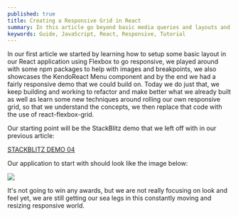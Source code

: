 ```yaml
---
published: true
title: Creating a Responsive Grid in React
summary: In this article go beyond basic media queries and layouts and leverage Flexbox to do responsive grid layouts first by hand and then using a popular React package called react-flexbox-grid!
keywords: Guide, JavaScript, React, Responsive, Tutorial 
---
```


In our first article we started by learning how to setup some basic layout in our React application using Flexbox to go responsive, we played around with some npm packages to help with images and breakpoints, we also showcases the KendoReact Menu component and by the end we had a fairly responsive demo that we could build on. Today we do just that, we keep building and working to refactor and make better what we already built as well as learn some new techniques around rolling our own responsive grid, so that we understand the concepts, we then replace that code with the use of react-flexbox-grid.

Our starting point will be the StackBlitz demo that we left off with in our previous article:

[STACKBLITZ DEMO 04](https://stackblitz.com/edit/react-layout-hello-world-4)

Our application to start with should look like the image below:

![](https://i.imgur.com/etEIlNo.gif) 

It's not going to win any awards, but we are not really focusing on look and feel yet, we are still getting our sea legs in this constantly moving and resizing responsive world.